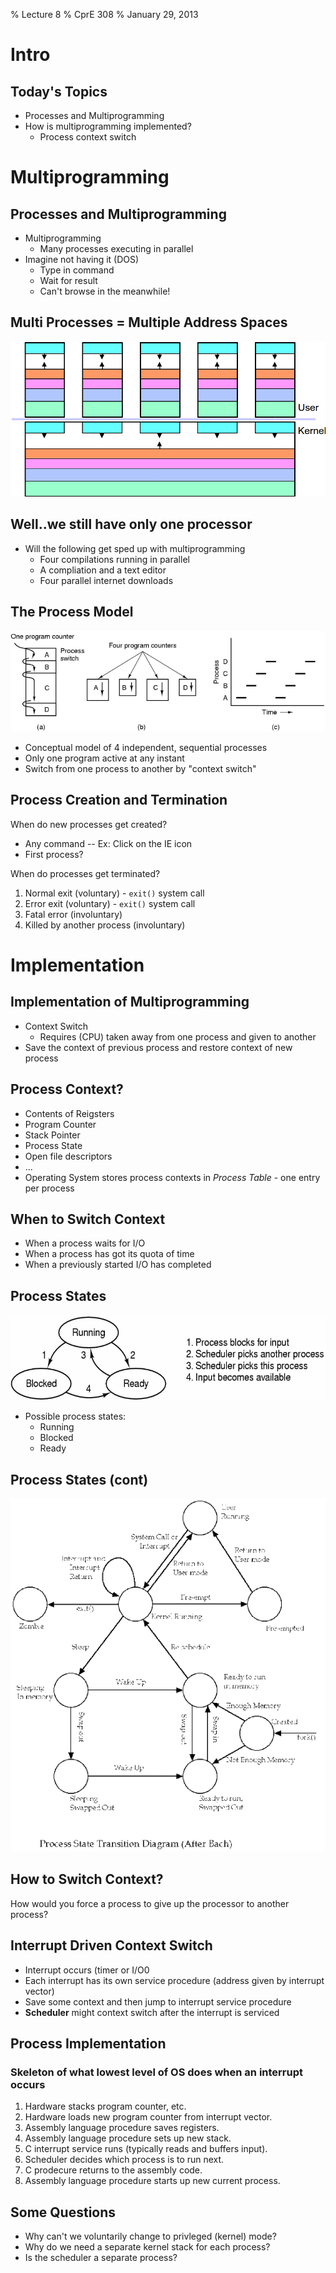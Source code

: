 % Lecture 8
% CprE 308
% January 29, 2013

# Intro

## Today's Topics
 - Processes and Multiprogramming
 - How is multiprogramming implemented?
    - Process context switch

# Multiprogramming

## Processes and Multiprogramming
 - Multiprogramming
    - Many processes executing in parallel
 - Imagine not having it (DOS)
    - Type in command
    - Wait for result
    - Can't browse in the meanwhile!

## Multi Processes = Multiple Address Spaces
![](img/multi_space.png)

## Well..we still have only one processor
 - Will the following get sped up with multiprogramming
    - Four compilations running in parallel
    - A compliation and a text editor
    - Four parallel internet downloads

## The Process Model
![](img/process_model.png)

 - Conceptual model of 4 independent, sequential processes
 - Only one program active at any instant
 - Switch from one process to another by "context switch"

## Process Creation and Termination
When do new processes get created?

 - Any command -- Ex: Click on the IE icon
 - First process?

When do processes get terminated?

 1. Normal exit (voluntary) - `exit()` system call
 2. Error exit (voluntary) - `exit()` system call
 3. Fatal error (involuntary)
 4. Killed by another process (involuntary)

# Implementation

## Implementation of Multiprogramming
 - Context Switch
    - Requires (CPU) taken away from one process and given to another
 - Save the context of previous process and restore context of new process

## Process Context?
 - Contents of Reigsters
 - Program Counter
 - Stack Pointer
 - Process State
 - Open file descriptors
 - ...
 - Operating System stores process contexts in *Process Table* - one entry per process

## When to Switch Context
 - When a process waits for I/O
 - When a process has got its quota of time
 - When a previously started I/O has completed

## Process States
![](img/process_states.png)

 - Possible process states:
    - Running
    - Blocked
    - Ready

## Process States (cont)
![](img/state_diagram.png)

## How to Switch Context?

How would you force a process to give up the processor to another process?

## Interrupt Driven Context Switch
 - Interrupt occurs (timer or I/O0
 - Each interrupt has its own service procedure (address given by interrupt vector)
 - Save some context and then jump to interrupt service procedure
 - **Scheduler** might context switch after the interrupt is serviced

## Process Implementation
### Skeleton of what lowest level of OS does when an interrupt occurs
 1. Hardware stacks program counter, etc.
 2. Hardware loads new program counter from interrupt vector.
 3. Assembly language procedure saves registers.
 4. Assembly language procedure sets up new stack.
 5. C interrupt service runs (typically reads and buffers input).
 6. Scheduler decides which process is to run next.
 7. C prodecure returns to the assembly code.
 8. Assembly language procedure starts up new current process.

## Some Questions
 - Why can't we voluntarily change to privleged (kernel) mode?
 - Why do we need a separate kernel stack for each process?
 - Is the scheduler a separate process?
